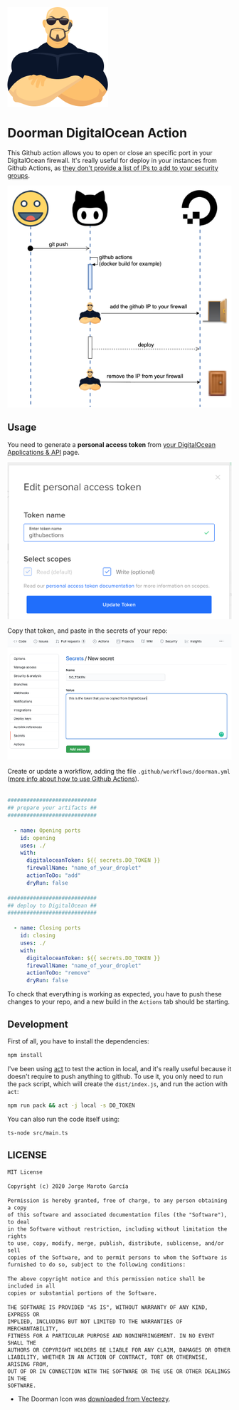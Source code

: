 ![](images/doorman.png)

Doorman DigitalOcean Action
===========================

This Github action allows you to open or close an specific port in your DigitalOcean firewall.
It's really useful for deploy in your instances from Github Actions, as [they don't provide a list of IPs to add to your security groups](https://help.github.com/en/actions/reference/virtual-environments-for-github-hosted-runners#ip-addresses-of-github-hosted-runners).

![](images/diagram.png)


Usage
-----
You need to generate a **personal access token** from [your DigitalOcean Applications & API](https://cloud.digitalocean.com/account/api/tokens) page.

![](images/do_token.png)

Copy that token, and paste in the secrets of your repo:
![](images/secrets.png)

Create or update a workflow, adding the file `.github/workflows/doorman.yml` ([more info about how to use Github Actions](https://help.github.com/en/actions/getting-started-with-github-actions/starting-with-preconfigured-workflow-templates)).


```yaml

############################
## prepare your artifacts ##
############################

  - name: Opening ports
    id: opening
    uses: ./
    with:
      digitaloceanToken: ${{ secrets.DO_TOKEN }}
      firewallName: "name_of_your_droplet"
      actionToDo: "add"
      dryRun: false

############################
## deploy to DigitalOcean ##
############################

  - name: Closing ports
    id: closing
    uses: ./
    with:
      digitaloceanToken: ${{ secrets.DO_TOKEN }}
      firewallName: "name_of_your_droplet"
      actionToDo: "remove"
      dryRun: false
```

To check that everything is working as expected, you have to push these changes to your repo, and a new build in the `Actions` tab should be starting.


Development
-----------
First of all, you have to install the dependencies:
```bash
npm install
```

I've been using [act](https://github.com/nektos/act) to test the action in local, and it's really useful because it doesn't require to push anything to github.
To use it, you only need to run the `pack` script, which will create the `dist/index.js`, and run the action with `act`:

```bash
npm run pack && act -j local -s DO_TOKEN
```

You can also run the code itself using:
```bash
ts-node src/main.ts
```

LICENSE
-------

```
MIT License

Copyright (c) 2020 Jorge Maroto García

Permission is hereby granted, free of charge, to any person obtaining a copy
of this software and associated documentation files (the "Software"), to deal
in the Software without restriction, including without limitation the rights
to use, copy, modify, merge, publish, distribute, sublicense, and/or sell
copies of the Software, and to permit persons to whom the Software is
furnished to do so, subject to the following conditions:

The above copyright notice and this permission notice shall be included in all
copies or substantial portions of the Software.

THE SOFTWARE IS PROVIDED "AS IS", WITHOUT WARRANTY OF ANY KIND, EXPRESS OR
IMPLIED, INCLUDING BUT NOT LIMITED TO THE WARRANTIES OF MERCHANTABILITY,
FITNESS FOR A PARTICULAR PURPOSE AND NONINFRINGEMENT. IN NO EVENT SHALL THE
AUTHORS OR COPYRIGHT HOLDERS BE LIABLE FOR ANY CLAIM, DAMAGES OR OTHER
LIABILITY, WHETHER IN AN ACTION OF CONTRACT, TORT OR OTHERWISE, ARISING FROM,
OUT OF OR IN CONNECTION WITH THE SOFTWARE OR THE USE OR OTHER DEALINGS IN THE
SOFTWARE.
```

- The Doorman Icon was [downloaded from Vecteezy](https://www.vecteezy.com/free-vector/doorman).
